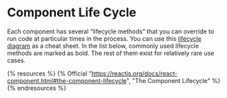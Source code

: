 # Component Life Cycle

Each component has several “lifecycle methods” that you can override to run code at particular times in the process. You can use this [lifecycle diagram](https://projects.wojtekmaj.pl/react-lifecycle-methods-diagram/) as a cheat sheet. In the list below, commonly used lifecycle methods are marked as bold. The rest of them exist for relatively rare use cases.

{% resources %}
  {% Official "https://reactjs.org/docs/react-component.html#the-component-lifecycle", "The Component Lifecycle" %}
{% endresources %}



